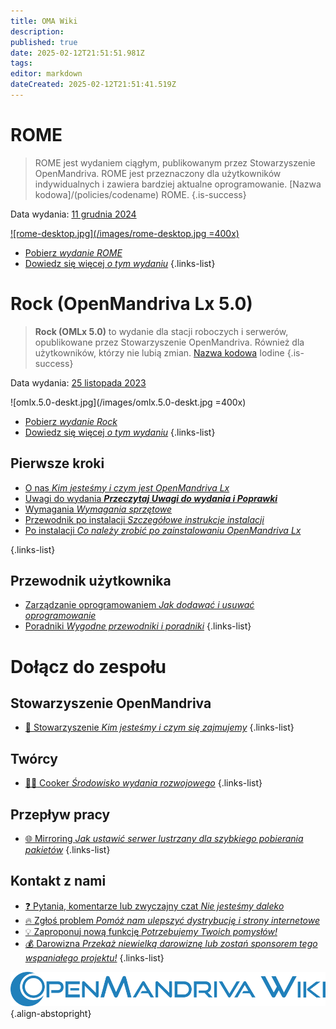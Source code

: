 ```yaml
---
title: OMA Wiki
description: 
published: true
date: 2025-02-12T21:51:51.981Z
tags: 
editor: markdown
dateCreated: 2025-02-12T21:51:41.519Z
---
```


# ROME

>  ROME jest wydaniem ciągłym, publikowanym przez Stowarzyszenie OpenMandriva. ROME jest przeznaczony dla użytkowników indywidualnych i zawiera bardziej aktualne oprogramowanie. [Nazwa kodowa]/(policies/codename) ROME.
{.is-success}

Data wydania:  [11 grudnia 2024](https://www.openmandriva.org/107)

[![rome-desktop.jpg](/images/rome-desktop.jpg =400x)](/images/rome-desktop.jpg) 


- [Pobierz *wydanie ROME*](/distribution/releases/download)
- [Dowiedz się więcej *o tym wydaniu*](/distribution/releases/rome) 
{.links-list}

# Rock (OpenMandriva Lx 5.0)

>  **Rock (OMLx 5.0)** to wydanie dla stacji roboczych i serwerów, opublikowane przez Stowarzyszenie OpenMandriva. Również dla użytkowników, którzy nie lubią zmian. [Nazwa kodowa](/policies/codename) Iodine
{.is-success}

Data wydania:  [25 listopada 2023](https://www.openmandriva.org/101)

![omlx.5.0-deskt.jpg](/images/omlx.5.0-deskt.jpg =400x)

- [Pobierz *wydanie Rock*](/distribution/releases/download)
- [Dowiedz się więcej *o tym wydaniu*](/distribution/releases/omlx50) 
{.links-list}

## Pierwsze kroki

- [O nas *Kim jesteśmy i czym jest OpenMandriva Lx*](/distribution)
- [Uwagi do wydania ***Przeczytaj Uwagi do wydania i Poprawki***](/distribution/releases/current)
- [Wymagania *Wymagania sprzętowe*](/distribution/install/requirements/)
- [Przewodnik po instalacji *Szczegółowe instrukcje instalacji*](/distribution/install/)
- [Po instalacji *Co należy zrobić po zainstalowaniu OpenMandriva Lx*](/distribution/install/post-install)

{.links-list}

## Przewodnik użytkownika

- [Zarządzanie oprogramowaniem *Jak dodawać i usuwać oprogramowanie*](/distribution/guides/software-management)
- [Poradniki *Wygodne przewodniki i poradniki*](/distribution/guides/how-tos)
{.links-list}

# Dołącz do zespołu

## Stowarzyszenie OpenMandriva
- [:book: Stowarzyszenie *Kim jesteśmy i czym się zajmujemy*](/team/association)
{.links-list}

## Twórcy

- [:woman_cook: Cooker *Środowisko wydania rozwojowego*](/team/dev/cooker)
{.links-list}

## Przepływ pracy
- [:globe_with_meridians: Mirroring *Jak ustawić serwer lustrzany dla szybkiego pobierania pakietów*](/en/team/infra/mirroring)
{.links-list}

## Kontakt z nami
- [:question: Pytania, komentarze lub zwyczajny czat *Nie jesteśmy daleko*](/team/chat)
- [:fire: Zgłoś problem *Pomóż nam ulepszyć dystrybucję i strony internetowe*](/team/qa/report-bug)
- [:bulb: Zaproponuj nową funkcję *Potrzebujemy Twoich pomysłów!*](/team/chat)
- [:moneybag: Darowizna *Przekaż niewielką darowiznę lub zostań sponsorem tego wspaniałego projektu!*](https://www.openmandriva.org/en/Donate)
{.links-list}

![openmandriva-wiki.svg](/logo/openmandriva-wiki.svg){.align-abstopright}